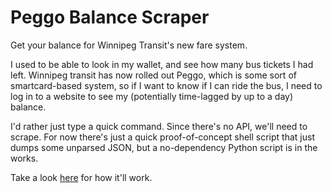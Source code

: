 # Peggo Balance Scraper

Get your balance for Winnipeg Transit's new fare system.

I used to be able to look in my wallet, and see how many bus tickets I had
left. Winnipeg transit has now rolled out Peggo, which is some sort of
smartcard-based system, so if I want to know if I can ride the bus, I need to
log in to a website to see my (potentially time-lagged by up to a day) balance.

I'd rather just type a quick command. Since there's no API, we'll need to
scrape. For now there's just a quick proof-of-concept shell script that just
dumps some unparsed JSON, but a no-dependency Python script is in the works.

Take a look [here](flow.md) for how it'll work.
